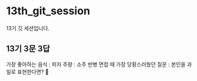 # 13th_git_session
13기 깃 세션입니다.

## 13기 3문 3답
가장 좋아하는 음식 : 피자
주량 : 소주 반병
면접 때 가장 당황스러웠던 질문 : 본인을 과일로 표현한다면? 🍅
